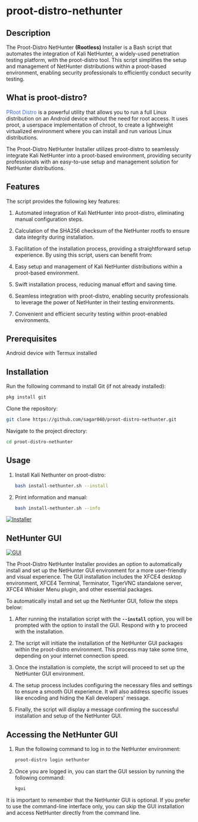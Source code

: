 # proot-distro-nethunter

## Description
The Proot-Distro NetHunter **(Rootless)** Installer is a Bash script that automates the integration of Kali NetHunter, a widely-used penetration testing platform, with the proot-distro tool. This script simplifies the setup and management of NetHunter distributions within a proot-based environment, enabling security professionals to efficiently conduct security testing.

## What is proot-distro?
<a href="https://github.com/termux/proot-distro/blob/master/README.md" style="text-decoration: none;color:royalblue;">PRoot Distro</a> is a powerful utility that allows you to run a full Linux distribution on an Android device without the need for root access. It uses proot, a userspace implementation of chroot, to create a lightweight virtualized environment where you can install and run various Linux distributions.

The Proot-Distro NetHunter Installer utilizes proot-distro to seamlessly integrate Kali NetHunter into a proot-based environment, providing security professionals with an easy-to-use setup and management solution for NetHunter distributions.


## Features
The script provides the following key features:

1. Automated integration of Kali NetHunter into proot-distro, eliminating manual configuration steps.
2. Calculation of the SHA256 checksum of the NetHunter rootfs to ensure data integrity during installation.
3. Facilitation of the installation process, providing a straightforward setup experience.
By using this script, users can benefit from:

1. Easy setup and management of Kali NetHunter distributions within a proot-based environment.
2. Swift installation process, reducing manual effort and saving time.
3. Seamless integration with proot-distro, enabling security professionals to leverage the power of NetHunter in their testing environments.
4. Convenient and efficient security testing within proot-enabled environments.

## Prerequisites
Android device with Termux installed

## Installation

Run the following command to install Git (if not already installed):

```bash
pkg install git
```

Clone the repository:
```bash
git clone https://github.com/sagar040/proot-distro-nethunter.git
```

Navigate to the project directory:
```bash
cd proot-distro-nethunter

```

## Usage

1. Install Kali Nethunter on proot-distro:
    ```bash
    bash install-nethunter.sh --install
    ```
2. Print information and manual:
    ```bash
    bash install-nethunter.sh --info
    ```

[![Installer](https://sagar040.github.io/archives/data/proot-distro-nethunter/images/info.png)](https://sagar040.github.io/archives/data/proot-distro-nethunter/images/info.png)


## NetHunter GUI

[![GUI](https://sagar040.github.io/archives/data/proot-distro-nethunter/images/gui2.png)](https://sagar040.github.io/archives/data/proot-distro-nethunter/images/gui2.png)

The Proot-Distro NetHunter Installer provides an option to automatically install and set up the NetHunter GUI environment for a more user-friendly and visual experience. The GUI installation includes the XFCE4 desktop environment, XFCE4 Terminal, Terminator, TigerVNC standalone server, XFCE4 Whisker Menu plugin, and other essential packages.

To automatically install and set up the NetHunter GUI, follow the steps below:

1. After running the installation script with the **`--install`** option, you will be prompted with the option to install the GUI. Respond with **`y`** to proceed with the installation.

2. The script will initiate the installation of the NetHunter GUI packages within the proot-distro environment. This process may take some time, depending on your internet connection speed.

3. Once the installation is complete, the script will proceed to set up the NetHunter GUI environment.

4. The setup process includes configuring the necessary files and settings to ensure a smooth GUI experience. It will also address specific issues like encoding and hiding the Kali developers' message.

5. Finally, the script will display a message confirming the successful installation and setup of the NetHunter GUI.

## Accessing the NetHunter GUI

1. Run the following command to log in to the NetHunter environment:
    ```bash
    proot-distro login nethunter
    ```

2. Once you are logged in, you can start the GUI session by running the following command:
    ```bash
    kgui
    ```

It is important to remember that the NetHunter GUI is optional. If you prefer to use the command-line interface only, you can skip the GUI installation and access NetHunter directly from the command line.
